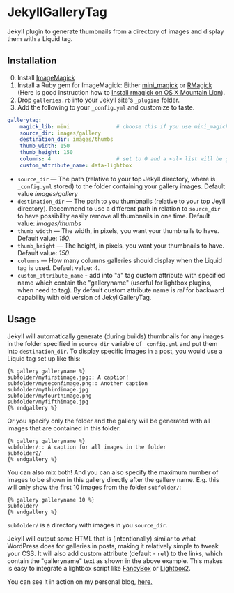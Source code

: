 JekyllGalleryTag
================

Jekyll plugin to generate thumbnails from a directory of images and display them with a Liquid tag.

Installation
------------
0. Install [ImageMagick](http://www.imagemagick.org/)
1. Install a Ruby gem for ImageMagick: Either [mini_magick](https://github.com/minimagick/minimagick) or [RMagick](https://github.com/rmagick/rmagick) (Here is good instruction how to [Install rmagick on OS X Mountain Lion](https://coderwall.com/p/mwtoya)).
2. Drop `galleries.rb` into your Jekyll site's `_plugins` folder.
3. Add the following to your `_config.yml` and customize to taste.

``` yaml
gallerytag:
    magick_lib: mini               # choose this if you use mini_magick
    source_dir: images/gallery
    destination_dir: images/thumbs
    thumb_width: 150
    thumb_height: 150
    columns: 4                     # set to 0 and a <ul> list will be generated
    custom_attribute_name: data-lightbox
```

* `source_dir` — The path (relative to your top Jekyll directory, where is `_config.yml` stored) to the folder containing your gallery images. Default value _images/gallery_
* `destination_dir` — The path to you thumbnails (relative to your top Jeyll directory). Recommend to use a different path in relation to `source_dir` to have possibility easily remove all thumbnails in one time. Default value: _images/thumbs_
* `thumb_width` — The width, in pixels, you want your thumbnails to have. Default value: _150_.
* `thumb_height` — The height, in pixels, you want your thumbnails to have. Default value: _150_.
* `columns` — How many columns galleries should display when the Liquid tag is used. Default value: _4_.
* `custom_attribute_name` - add into "a" tag custom attribute with specified name which contain the "galleryname" (userful for lightbox plugins, when need to tag). By default custom attribute name is _rel_ for backward capability with old version of JekyllGalleryTag.

Usage
-------

Jekyll will automatically generate (during builds) thumbnails for any images in the folder specified in `source_dir` variable of `_config.yml` and put them into `destination_dir`. To display specific images in a post, you would use a Liquid tag set up like this:

```
{% gallery galleryname %}
subfolder/myfirstimage.jpg:: A caption!
subfolder/myseconfimage.png:: Another caption
subfolder/mythirdimage.jpg
subfolder/myfourthimage.png
subfolder/myfifthimage.jpg
{% endgallery %}
```

Or you specify only the folder and the gallery will be generated with all images that are contained in this folder:

```
{% gallery galleryname %}
subfolder/:: A caption for all images in the folder
subfolder2/
{% endgallery %}
```

You can also mix both! And you can also specify the maximum number of images to be shown in this gallery directly after the gallery name. E.g. this will only show the first 10 images from the folder `subfolder/`:

```
{% gallery galleryname 10 %}
subfolder/
{% endgallery %}
```

`subfolder/` is a directory with images in you `source_dir`. 

Jekyll will output some HTML that is (intentionally) similar to what WordPress does for galleries in posts, making it relatively simple to tweak your CSS. It will also add custom attribute (default - `rel`) to the links, which contain the "galleryname" text as shown in the above example. This makes is easy to integrate a lightbox script like [FancyBox](http://fancyapps.com/fancybox/) or [Lightbox2](http://lokeshdhakar.com/projects/lightbox2/).

You can see it in action on my personal blog, [here.](http://matt.harzewski.com/2012/03/13/winterspyre-a-minecraft-creation/)